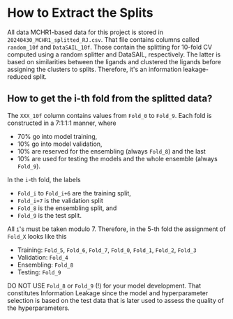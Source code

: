 # How to Extract the Splits

All data MCHR1-based data for this project is stored in `20240430_MCHR1_splitted_RJ.csv`. That file contains columns called `random_10f` and `DataSAIL_10f`. Those contain the splitting for 10-fold CV computed using a random splitter and DataSAIL, respectively. The latter is based on similarities between the ligands and clustered the ligands before assigning the clusters to splits. Therefore, it's an information leakage-reduced split.

## How to get the i-th fold from the splitted data?

The `XXX_10f` column contains values from `Fold_0` to `Fold_9`. Each fold is constructed in a 7:1:1:1 manner, where 

  * 70% go into model training, 
  * 10% go into model validation,
  * 10% are reserved for the ensembling (always `Fold_8`) and the last 
  * 10% are used for testing the models and the whole ensemble (always `Fold_9`).

In the `i`-th fold, the labels

  * `Fold_i` to `Fold_i+6` are the training split,
  * `Fold_i+7` is the validation split
  * `Fold_8` is the ensembling split, and
  * `Fold_9` is the test split.

All `i`'s must be taken modulo 7. Therefore, in the 5-th fold the assignment of `Fold_X` looks like this

  * Training: `Fold_5`, `Fold_6`, `Fold_7`, `Fold_0`, `Fold_1`, `Fold_2`, `Fold_3`
  * Validation: `Fold_4`
  * Ensembling: `Fold_8`
  * Testing: `Fold_9`

DO NOT USE `Fold_8` or `Fold_9` (!) for your model development. That constitutes Information Leakage since the model and hyperparameter selection is based on the test data that is later used to assess the quality of the hyperparameters.

